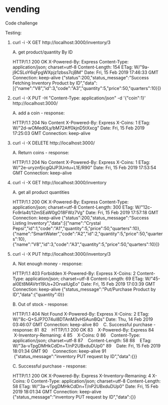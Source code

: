 # vending
Code challenge

Testing:

1. curl -i -X GET  http://localhost:3000/inventory/3

    A. get product/quantity By ID

    HTTP/1.1 200 OK
    X-Powered-By: Express
    Content-Type: application/json; charset=utf-8
    Content-Length: 154
    ETag: W/"9a-j9CSLoY6qFpgWXpjz1zbss7cjBM"
    Date: Fri, 15 Feb 2019 17:46:33 GMT
    Connection: keep-alive
    {"status":200,"status_message":"Success Fetching Inventory Product by ID","data":[{"name":"V8","id":3,"code":"A3","quantity":5,"price":50,"quarters":10}]}


2. curl -i -X PUT -H "Content-Type: application/json" -d '{"coin":1}' http://localhost:3000/

    A. add a coin - response: 

    HTTP/1.1 204 No Content
    X-Powered-By: Express
    X-Coins: 1
    ETag: W/"2d-wOMed0Ly/bM72Aff0kjnD5tXxcg"
    Date: Fri, 15 Feb 2019 17:25:03 GMT
    Connection: keep-alive

3. curl -i -X DELETE  http://localhost:3000/

    A. Return coins - response:

    HTTP/1.1 204 No Content
    X-Powered-By: Express
    X-Coins: 1
    ETag: W/"2e-uryznfjicgQIJP3Untu+L1E/R90"
    Date: Fri, 15 Feb 2019 17:53:54 GMT
    Connection: keep-alive

4. curl -i -X GET  http://localhost:3000/inventory

    A. get all product quantities

    HTTP/1.1 200 OK
    X-Powered-By: Express
    Content-Type: application/json; charset=utf-8
    Content-Length: 300
    ETag: W/"12c-Fo9rIa4t/12mSEaW0gO18FWz7Vg"
    Date: Fri, 15 Feb 2019 17:57:18 GMT
    Connection: keep-alive
    {"status":200,"status_message":"Success Listing Inventory","data":[{"name":"Crystal Pepsi","id":1,"code":"A1","quantity":5,"price":50,"quarters":10},{"name":"SmartWater","code":"A2","id":2,"quantity":5,"price":50,"quarters":10},{"name":"V8","id":3,"code":"A3","quantity":5,"price":50,"quarters":10}]}


5. curl -i -X PUT  http://localhost:3000/inventory/3

    A. Not enough money - response:

    HTTP/1.1 403 Forbidden
    X-Powered-By: Express
    X-Coins: 2
    Content-Type: application/json; charset=utf-8
    Content-Length: 69
    ETag: W/"45-aI0Et8MAVtrt19Us+2OrvaIUgEo"
    Date: Fri, 15 Feb 2019 17:03:39 GMT
    Connection: keep-alive
    {"status_message":"Put/Purchase Product by ID","data":{"quantity":0}}


    B. Out of stock - response:

    HTTP/1.1 404 Not Found
    X-Powered-By: Express
    X-Coins: 2
    ETag: W/"8c-Q+SJP7O74uI8DTAnM3vHSAunBQs"
    Date: Thu, 14 Feb 2019 03:46:07 GMT
    Connection: keep-alive​
80
    C. Successful purchase - response:
81
​
82
    HTTP/1.1 200 OK
83
    X-Powered-By: Express
84
    X-Inventory-Remaning: 4
85
    X-Coins: 0
86
    Content-Type: application/json; charset=utf-8
87
    Content-Length: 58
88
    ETag: W/"3a-vTpgDMHkCdDn+T/nP2UBxduDUp0"
89
    Date: Fri, 15 Feb 2019 18:01:34 GMT
90
    Connection: keep-alive
91
    {"status_message":"inventory PUT request by ID","data":{}}

    C. Successful purchase - response:

    HTTP/1.1 200 OK
    X-Powered-By: Express
    X-Inventory-Remaning: 4
    X-Coins: 0
    Content-Type: application/json; charset=utf-8
    Content-Length: 58
    ETag: W/"3a-vTpgDMHkCdDn+T/nP2UBxduDUp0"
    Date: Fri, 15 Feb 2019 18:01:34 GMT
    Connection: keep-alive
    {"status_message":"inventory PUT request by ID","data":{}}
